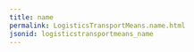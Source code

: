 ```yaml
---
title: name
permalink: LogisticsTransportMeans.name.html
jsonid: logisticstransportmeans_name
---
```

